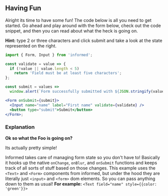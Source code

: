 ## Having Fun

Alright its time to have some fun! The code below is all you need to get
started. Go ahead and play around with the form below, check out the code
snippet, and then you can read about what the heck is going on.

**Hint:** type 2 or three characters and click submit and take a look at the state represented on the right.

<!-- STORY -->

```jsx
import { Form, Input } from 'informed';

const validate = value => {
  if (!value || value.length < 5)
    return 'Field must be at least five characters';
};

const submit = values =>
  window.alert(`Form successfully submitted with ${JSON.stringify(values)}`);

<Form onSubmit={submit}>
  <Input name="name" label="First name" validate={validate} />
  <button type="submit">Submit</button>
</Form>;
```

### Explanation

**Ok so what the Foo is going on?**

Its actually pretty simple!

Informed takes care of managing form state so you don't have to! Basically
it hooks up the native `onChange`, `onBlur`, and `onSubmit` functions and keeps track of
all sorts of stuff based on those changes. This example uses the `<Text>` and `<Form>` components
from informed, but under the hood they are literally just `<input>` and `<form>` dom elements.
So you can pass anything down to them as usual! **For example:** `<Text field="name" style={{color: 'green'}}>`

<br/>
